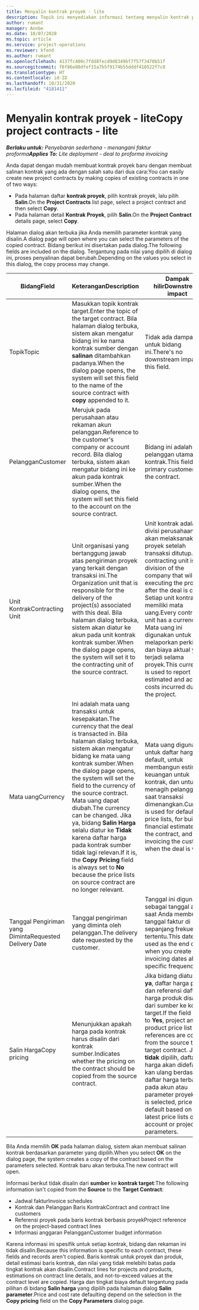 ```yaml
---
title: Menyalin kontrak proyek - lite
description: Topik ini menyediakan informasi tentang menyalin kontrak proyek di Project operations.
author: rumant
manager: Annbe
ms.date: 10/07/2020
ms.topic: article
ms.service: project-operations
ms.reviewer: kfend
ms.author: rumant
ms.openlocfilehash: 4137fc400c7fdd8fecd9d8349bf7f57f3470b51f
ms.sourcegitcommit: f6f86e80dfef15a7b5f9174b55dddf410522f7c8
ms.translationtype: HT
ms.contentlocale: id-ID
ms.lasthandoff: 10/31/2020
ms.locfileid: "4181411"
---
```

# <a name="copy-project-contracts---lite"></a><span data-ttu-id="941d4-103">Menyalin kontrak proyek - lite</span><span class="sxs-lookup"><span data-stu-id="941d4-103">Copy project contracts - lite</span></span>

<span data-ttu-id="941d4-104">_**Berlaku untuk:** Penyebaran sederhana - menangani faktur proforma_</span><span class="sxs-lookup"><span data-stu-id="941d4-104">_**Applies To:** Lite deployment - deal to proforma invoicing_</span></span>

<span data-ttu-id="941d4-105">Anda dapat dengan mudah membuat kontrak proyek baru dengan membuat salinan kontrak yang ada dengan salah satu dari dua cara:</span><span class="sxs-lookup"><span data-stu-id="941d4-105">You can easily create new project contracts by making copies of existing contracts in one of two ways:</span></span> 

  - <span data-ttu-id="941d4-106">Pada halaman daftar **kontrak proyek**, pilih kontrak proyek, lalu pilih **Salin**.</span><span class="sxs-lookup"><span data-stu-id="941d4-106">On the **Project Contracts** list page, select a project contract and then select **Copy**.</span></span>
  - <span data-ttu-id="941d4-107">Pada halaman detail **Kontrak Proyek**, pilih **Salin**.</span><span class="sxs-lookup"><span data-stu-id="941d4-107">On the **Project Contract** details page, select **Copy**.</span></span>

<span data-ttu-id="941d4-108">Halaman dialog akan terbuka jika Anda memilih parameter kontrak yang disalin.</span><span class="sxs-lookup"><span data-stu-id="941d4-108">A dialog page will open where you can select the parameters of the copied contract.</span></span> <span data-ttu-id="941d4-109">Bidang berikut ini disertakan pada dialog.</span><span class="sxs-lookup"><span data-stu-id="941d4-109">The following fields are included on the dialog.</span></span> <span data-ttu-id="941d4-110">Tergantung pada nilai yang dipilih di dialog ini, proses penyalinan dapat berubah.</span><span class="sxs-lookup"><span data-stu-id="941d4-110">Depending on the values you select in this dialog, the copy process may change.</span></span>

| <span data-ttu-id="941d4-111">**Bidang**</span><span class="sxs-lookup"><span data-stu-id="941d4-111">**Field**</span></span> | <span data-ttu-id="941d4-112">**Keterangan**</span><span class="sxs-lookup"><span data-stu-id="941d4-112">**Description**</span></span> | <span data-ttu-id="941d4-113">**Dampak hilir**</span><span class="sxs-lookup"><span data-stu-id="941d4-113">**Downstream impact**</span></span> |
| --- | --- | --- |
| <span data-ttu-id="941d4-114">Topik</span><span class="sxs-lookup"><span data-stu-id="941d4-114">Topic</span></span> | <span data-ttu-id="941d4-115">Masukkan topik kontrak target.</span><span class="sxs-lookup"><span data-stu-id="941d4-115">Enter the topic of the target contract.</span></span> <span data-ttu-id="941d4-116">Bila halaman dialog terbuka, sistem akan mengatur bidang ini ke nama kontrak sumber dengan **salinan** ditambahkan padanya.</span><span class="sxs-lookup"><span data-stu-id="941d4-116">When the dialog page opens, the system will set this field to the name of the source contract with **copy** appended to it.</span></span> | <span data-ttu-id="941d4-117">Tidak ada dampak hilir untuk bidang ini.</span><span class="sxs-lookup"><span data-stu-id="941d4-117">There's no downstream impact for this field.</span></span> |
| <span data-ttu-id="941d4-118">Pelanggan</span><span class="sxs-lookup"><span data-stu-id="941d4-118">Customer</span></span> | <span data-ttu-id="941d4-119">Merujuk pada perusahaan atau rekaman akun pelanggan.</span><span class="sxs-lookup"><span data-stu-id="941d4-119">Reference to the customer's company or account record.</span></span> <span data-ttu-id="941d4-120">Bila dialog terbuka, sistem akan mengatur bidang ini ke akun pada kontrak sumber.</span><span class="sxs-lookup"><span data-stu-id="941d4-120">When the dialog opens, the system will set this field to the account on the source contract.</span></span> | <span data-ttu-id="941d4-121">Bidang ini adalah pelanggan utama pada kontrak.</span><span class="sxs-lookup"><span data-stu-id="941d4-121">This field is the primary customer on the contract.</span></span> |
| <span data-ttu-id="941d4-122">Unit Kontrak</span><span class="sxs-lookup"><span data-stu-id="941d4-122">Contracting Unit</span></span> | <span data-ttu-id="941d4-123">Unit organisasi yang bertanggung jawab atas pengiriman proyek yang terkait dengan transaksi ini.</span><span class="sxs-lookup"><span data-stu-id="941d4-123">The Organization unit that is responsible for the delivery of the project(s) associated with this deal.</span></span> <span data-ttu-id="941d4-124">Bila halaman dialog terbuka, sistem akan diatur ke akun pada unit kontrak kontrak sumber.</span><span class="sxs-lookup"><span data-stu-id="941d4-124">When the dialog page opens, the system will set it to the contracting unit of the source contract.</span></span> | <span data-ttu-id="941d4-125">Unit kontrak adalah divisi perusahaan yang akan melaksanakan proyek setelah transaksi ditutup.</span><span class="sxs-lookup"><span data-stu-id="941d4-125">The contracting unit is the division of the company that will be executing the projects after the deal is closed.</span></span> <span data-ttu-id="941d4-126">Setiap unit kontrak memiliki mata uang.</span><span class="sxs-lookup"><span data-stu-id="941d4-126">Every contracting unit has a currency.</span></span> <span data-ttu-id="941d4-127">Mata uang ini digunakan untuk melaporkan perkiraan dan biaya aktual yang terjadi selama proyek.</span><span class="sxs-lookup"><span data-stu-id="941d4-127">This currency is used to report estimated and actual costs incurred during the project.</span></span> |
| <span data-ttu-id="941d4-128">Mata uang</span><span class="sxs-lookup"><span data-stu-id="941d4-128">Currency</span></span> | <span data-ttu-id="941d4-129">Ini adalah mata uang transaksi untuk kesepakatan.</span><span class="sxs-lookup"><span data-stu-id="941d4-129">The currency that the deal is transacted in.</span></span> <span data-ttu-id="941d4-130">Bila halaman dialog terbuka, sistem akan mengatur bidang ke mata uang kontrak sumber.</span><span class="sxs-lookup"><span data-stu-id="941d4-130">When the dialog page opens, the system will set the field to the currency of the source contract.</span></span> <span data-ttu-id="941d4-131">Mata uang dapat diubah.</span><span class="sxs-lookup"><span data-stu-id="941d4-131">The currency can be changed.</span></span> <span data-ttu-id="941d4-132">Jika ya, bidang **Salin Harga** selalu diatur ke **Tidak** karena daftar harga pada kontrak sumber tidak lagi relevan.</span><span class="sxs-lookup"><span data-stu-id="941d4-132">If it is, the **Copy Pricing** field is always set to **No** because the price lists on source contract are no longer relevant.</span></span> | <span data-ttu-id="941d4-133">Mata uang digunakan untuk daftar harga default, untuk membangun estimasi keuangan untuk kontrak, dan untuk menagih pelanggan saat transaksi dimenangkan.</span><span class="sxs-lookup"><span data-stu-id="941d4-133">Currency is used for default price lists, for building financial estimates on the contract, and for invoicing the customer when the deal is won.</span></span> |
| <span data-ttu-id="941d4-134">Tanggal Pengiriman yang Diminta</span><span class="sxs-lookup"><span data-stu-id="941d4-134">Requested Delivery Date</span></span> | <span data-ttu-id="941d4-135">Tanggal pengiriman yang diminta oleh pelanggan.</span><span class="sxs-lookup"><span data-stu-id="941d4-135">The delivery date requested by the customer.</span></span> | <span data-ttu-id="941d4-136">Tanggal ini digunakan sebagai tanggal akhir saat Anda membuat tanggal faktur di sepanjang frekuensi tertentu.</span><span class="sxs-lookup"><span data-stu-id="941d4-136">This date is used as the end date when you create invoicing dates along a specific frequency.</span></span> |
| <span data-ttu-id="941d4-137">Salin Harga</span><span class="sxs-lookup"><span data-stu-id="941d4-137">Copy pricing</span></span> | <span data-ttu-id="941d4-138">Menunjukkan apakah harga pada kontrak harus disalin dari kontrak sumber.</span><span class="sxs-lookup"><span data-stu-id="941d4-138">Indicates whether the pricing on the contract should be copied from the source contract.</span></span> | <span data-ttu-id="941d4-139">Jika bidang diatur ke **ya**, daftar harga proyek dan referensi daftar harga produk disalin dari sumber ke kontrak target.</span><span class="sxs-lookup"><span data-stu-id="941d4-139">If the field is set to **Yes**, project and product price list references are copied from the source to the target contract.</span></span> <span data-ttu-id="941d4-140">Jika **tidak** dipilih, daftar harga akan didefault-kan ulang berdasarkan daftar harga terbaru pada akun atau parameter proyek.</span><span class="sxs-lookup"><span data-stu-id="941d4-140">If **No** is selected, price lists default based on the latest price lists on the account or project parameters.</span></span> |

<span data-ttu-id="941d4-141">Bila Anda memilih **OK** pada halaman dialog, sistem akan membuat salinan kontrak berdasarkan parameter yang dipilih.</span><span class="sxs-lookup"><span data-stu-id="941d4-141">When you select **OK** on the dialog page, the system creates a copy of the contract based on the parameters selected.</span></span> <span data-ttu-id="941d4-142">Kontrak baru akan terbuka.</span><span class="sxs-lookup"><span data-stu-id="941d4-142">The new contract will open.</span></span>

<span data-ttu-id="941d4-143">Informasi berikut tidak disalin dari **sumber** ke **kontrak target**:</span><span class="sxs-lookup"><span data-stu-id="941d4-143">The following information isn't copied from the **Source** to the **Target Contract**:</span></span>

  - <span data-ttu-id="941d4-144">Jadwal faktur</span><span class="sxs-lookup"><span data-stu-id="941d4-144">Invoice schedules</span></span>
  - <span data-ttu-id="941d4-145">Kontrak dan Pelanggan Baris Kontrak</span><span class="sxs-lookup"><span data-stu-id="941d4-145">Contract and contract line customers</span></span>
  - <span data-ttu-id="941d4-146">Referensi proyek pada baris kontrak berbasis proyek</span><span class="sxs-lookup"><span data-stu-id="941d4-146">Project reference on the project-based contract lines</span></span>
  - <span data-ttu-id="941d4-147">Informasi anggaran Pelanggan</span><span class="sxs-lookup"><span data-stu-id="941d4-147">Customer budget information</span></span>

<span data-ttu-id="941d4-148">Karena informasi ini spesifik untuk setiap kontrak, bidang dan rekaman ini tidak disalin.</span><span class="sxs-lookup"><span data-stu-id="941d4-148">Because this information is specific to each contract, these fields and records aren't copied.</span></span> <span data-ttu-id="941d4-149">Baris kontrak untuk proyek dan produk, detail estimasi baris kontrak, dan nilai yang tidak melebihi batas pada tingkat kontrak akan disalin.</span><span class="sxs-lookup"><span data-stu-id="941d4-149">Contract lines for projects and products, estimations on contract line details, and not-to-exceed values at the contract level are copied.</span></span> <span data-ttu-id="941d4-150">Harga dan tingkat biaya default tergantung pada pilihan di bidang **Salin harga** yang dipilih pada halaman dialog **Salin parameter**.</span><span class="sxs-lookup"><span data-stu-id="941d4-150">Price and cost rate defaulting depend on the selection in the **Copy pricing** field on the **Copy Parameters** dialog page.</span></span>
